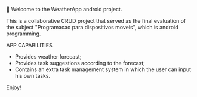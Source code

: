 👋 Welcome to the WeatherApp android project.

This is a collaborative CRUD project that served as the final evaluation of the subject "Programacao para dispositivos moveis", which is android programming.

APP CAPABILITIES
- Provides weather forecast;
- Provides task suggestions according to the forecast;
- Contains an extra task management system in which the user can input his own tasks.

Enjoy!
